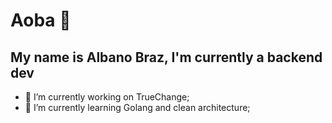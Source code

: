 # Aoba 👋

## My name is Albano Braz, I'm currently a backend dev



- 🔭 I’m currently working on TrueChange;
- 🌱 I’m currently learning Golang and clean architecture;
